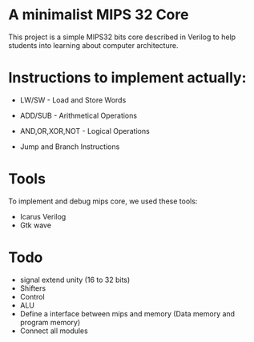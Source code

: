 # A minimalist MIPS 32 Core



This project is a simple MIPS32 bits core described in Verilog to help students into learning about computer architecture.


# Instructions to implement actually:

- LW/SW - Load and Store Words

- ADD/SUB - Arithmetical Operations

- AND,OR,XOR,NOT - Logical Operations
- Jump and Branch Instructions


# Tools

To implement and debug mips core, we used these tools:

- Icarus Verilog
- Gtk wave



# Todo
- signal extend unity (16 to 32 bits)
- Shifters
- Control
- ALU
- Define a interface between mips and memory (Data memory and program memory)
- Connect all modules
